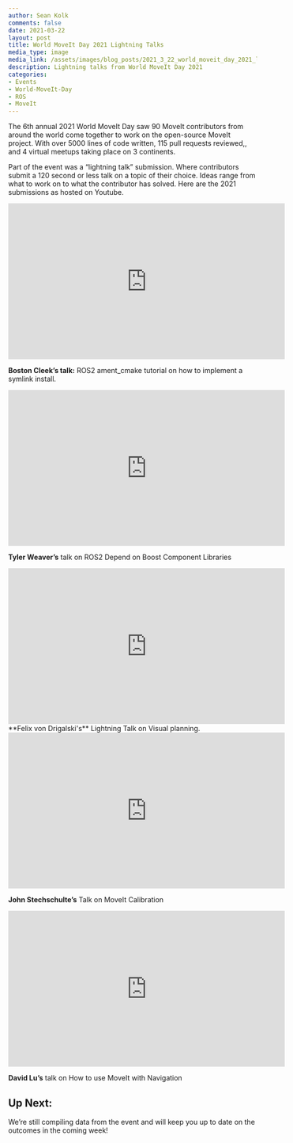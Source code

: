 ```yaml
---
author: Sean Kolk
comments: false
date: 2021-03-22
layout: post
title: World MoveIt Day 2021 Lightning Talks
media_type: image
media_link: /assets/images/blog_posts/2021_3_22_world_moveit_day_2021_lighting_talks.png
description: Lightning talks from World MoveIt Day 2021
categories:
- Events
- World-MoveIt-Day
- ROS
- MoveIt
---
```


The 6th annual 2021 World MoveIt Day saw 90 MoveIt contributors from around the world come together to work on the open-source MoveIt project. With over 5000 lines of code written, 115 pull requests reviewed,, and 4 virtual meetups taking place on 3 continents.

Part of the event was a “lightning talk” submission. Where contributors submit a 120 second or less talk on a topic of their choice. Ideas range from what to work on to what the contributor has solved. Here are the 2021 submissions as hosted on Youtube.

<iframe width="560" height="315" src="https://www.youtube-nocookie.com/embed/0uXkHMpu_L8" frameborder="0" allow="accelerometer; autoplay; clipboard-write; encrypted-media; gyroscope; picture-in-picture" allowfullscreen></iframe>

 **Boston Cleek’s talk:** ROS2 ament_cmake tutorial on how to implement a symlink install.

<iframe width="560" height="315" src="https://www.youtube-nocookie.com/embed/IJzq8b3xLNo" frameborder="0" allow="accelerometer; autoplay; clipboard-write; encrypted-media; gyroscope; picture-in-picture" allowfullscreen></iframe>

**Tyler Weaver’s** talk on ROS2 Depend on Boost Component Libraries

<iframe width="560" height="315" src="https://www.youtube-nocookie.com/embed/Q-RIQi5ru3o" frameborder="0" allow="accelerometer; autoplay; clipboard-write; encrypted-media; gyroscope; picture-in-picture" allowfullscreen></iframe>
**Felix von Drigalski's** Lightning Talk on Visual planning.

<iframe width="560" height="315" src="https://www.youtube-nocookie.com/embed/DA81xMi_EZg" frameborder="0" allow="accelerometer; autoplay; clipboard-write; encrypted-media; gyroscope; picture-in-picture" allowfullscreen></iframe>

**John Stechschulte’s** Talk on MoveIt Calibration

<iframe width="560" height="315" src="https://www.youtube-nocookie.com/embed/QzXJWQumtNY" frameborder="0" allow="accelerometer; autoplay; clipboard-write; encrypted-media; gyroscope; picture-in-picture" allowfullscreen></iframe>

**David Lu’s** talk on How to use MoveIt with Navigation

## Up Next: ##
We’re still compiling data from the event and will keep you up to date on the outcomes in the coming week!
